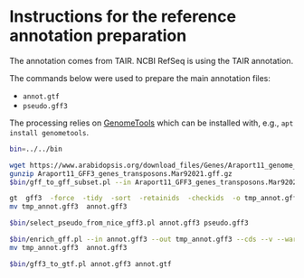 # Instructions for the reference annotation preparation

The annotation comes from TAIR. NCBI RefSeq is using the TAIR annotation.

The commands below were used to prepare the main annotation files:

* `annot.gtf`
* `pseudo.gff3`

The processing relies on [GenomeTools](http://genometools.org/) which can be installed with, e.g., `apt install genometools`.

```bash
bin=../../bin

wget https://www.arabidopsis.org/download_files/Genes/Araport11_genome_release/archived/Araport11_GFF3_genes_transposons.Mar92021.gff.gz
gunzip Araport11_GFF3_genes_transposons.Mar92021.gff.gz
$bin/gff_to_gff_subset.pl --in Araport11_GFF3_genes_transposons.Mar92021.gff --out annot.gff3 --list list.tbl --col 1 --v --swap

gt  gff3  -force  -tidy  -sort  -retainids  -checkids  -o tmp_annot.gff3  annot.gff3
mv tmp_annot.gff3  annot.gff3

$bin/select_pseudo_from_nice_gff3.pl annot.gff3 pseudo.gff3

$bin/enrich_gff.pl --in annot.gff3 --out tmp_annot.gff3 --cds --v --warnings
mv tmp_annot.gff3  annot.gff3

$bin/gff3_to_gtf.pl annot.gff3 annot.gtf
```
